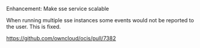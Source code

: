 Enhancement: Make sse service scalable

When running multiple sse instances some events would not be reported to the user. This is fixed.

https://github.com/owncloud/ocis/pull/7382
